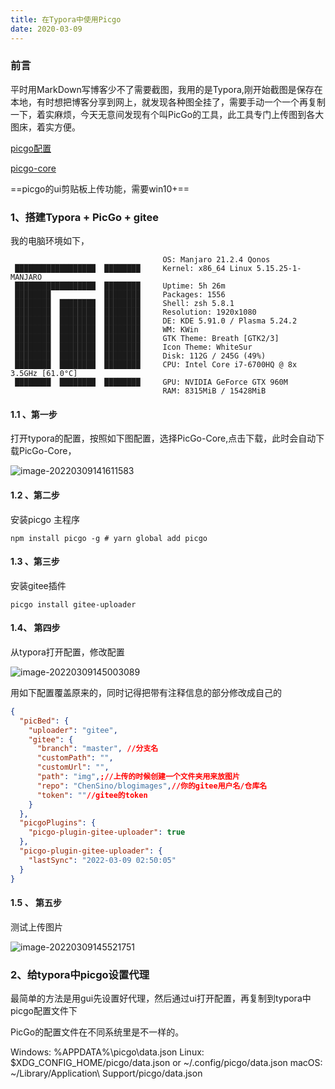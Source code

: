 ```yaml
---
title: 在Typora中使用Picgo
date: 2020-03-09
---
```


### 前言

平时用MarkDown写博客少不了需要截图，我用的是Typora,刚开始截图是保存在本地，有时想把博客分享到网上，就发现各种图全挂了，需要手动一个一个再复制一下，着实麻烦，今天无意间发现有个叫PicGo的工具，此工具专门上传图到各大图床，着实方便。

[picgo配置](https://picgo.github.io/PicGo-Core-Doc/zh/guide/config.html#picbed-github)

[picgo-core](https://picgo.github.io/PicGo-Core-Doc/zh/guide/config.html#picbed-tcyun)

==picgo的ui剪贴板上传功能，需要win10+==



### 1、搭建Typora + PicGo + gitee

我的电脑环境如下，

```shell
								  OS: Manjaro 21.2.4 Qonos
 ██████████████████  ████████     Kernel: x86_64 Linux 5.15.25-1-MANJARO
 ██████████████████  ████████     Uptime: 5h 26m
 ████████            ████████     Packages: 1556
 ████████  ████████  ████████     Shell: zsh 5.8.1
 ████████  ████████  ████████     Resolution: 1920x1080
 ████████  ████████  ████████     DE: KDE 5.91.0 / Plasma 5.24.2
 ████████  ████████  ████████     WM: KWin
 ████████  ████████  ████████     GTK Theme: Breath [GTK2/3]
 ████████  ████████  ████████     Icon Theme: WhiteSur
 ████████  ████████  ████████     Disk: 112G / 245G (49%)
 ████████  ████████  ████████     CPU: Intel Core i7-6700HQ @ 8x 3.5GHz [61.0°C]
 ████████  ████████  ████████     GPU: NVIDIA GeForce GTX 960M
                                  RAM: 8315MiB / 15428MiB

```

#### 1.1 、第一步

打开typora的配置，按照如下图配置，选择PicGo-Core,点击下载，此时会自动下载PicGo-Core，

![image-20220309141611583](http://afatpig.oss-cn-chengdu.aliyuncs.com/blog/image-20220309141611583.png)



#### 1.2 、第二步

安装picgo 主程序

```shell
npm install picgo -g # yarn global add picgo 
```

#### 1.3 、第三步

安装gitee插件

```shell
picgo install gitee-uploader
```

#### 1.4、 第四步

从typora打开配置，修改配置

![image-20220309145003089](http://afatpig.oss-cn-chengdu.aliyuncs.com/blog/image-20220309145003089.png)

用如下配置覆盖原来的，同时记得把带有注释信息的部分修改成自己的

```json
{
  "picBed": {
    "uploader": "gitee",
    "gitee": {
      "branch": "master", //分支名
      "customPath": "", 
      "customUrl": "",
      "path": "img",;//上传的时候创建一个文件夹用来放图片
      "repo": "ChenSino/blogimages",//你的gitee用户名/仓库名
      "token": ""//gitee的token
    }
  },
  "picgoPlugins": {
    "picgo-plugin-gitee-uploader": true
  },
  "picgo-plugin-gitee-uploader": {
    "lastSync": "2022-03-09 02:50:05"
  }
}
```

#### 1.5 、 第五步

测试上传图片

![image-20220309145521751](http://afatpig.oss-cn-chengdu.aliyuncs.com/blog/image-20220309145521751.png)

### 2、给typora中picgo设置代理

最简单的方法是用gui先设置好代理，然后通过ui打开配置，再复制到typora中picgo配置文件下

PicGo的配置文件在不同系统里是不一样的。

Windows: %APPDATA%\picgo\data.json
Linux: $XDG_CONFIG_HOME/picgo/data.json or ~/.config/picgo/data.json
macOS: ~/Library/Application\ Support/picgo/data.json
